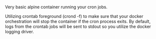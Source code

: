 Very basic alpine container running your cron jobs.


Utilizing crontab foreground (crond -f) to make sure that your docker orchestration will stop the container if the cron process exits. By default, logs from the crontab jobs will be sent to stdout so you utilize the docker logging driver.
